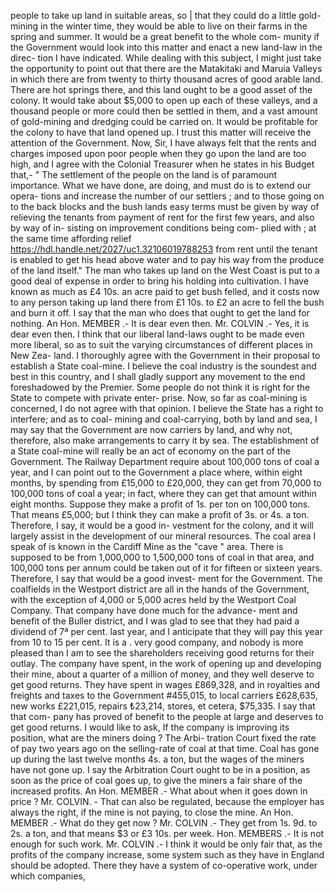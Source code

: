 people to take up land in suitable areas, so | that they could do a little gold-mining in the winter time, they would be able to live on their farms in the spring and summer. It would be a great benefit to the whole com- munity if the Government would look into this matter and enact a new land-law in the direc- tion I have indicated. While dealing with this subject, I might just take the opportunity to point out that there are the Matakitaki and Maruia Valleys in which there are from twenty to thirty thousand acres of good arable land. There are hot springs there, and this land ought to be a good asset of the colony. It would take about $5,000 to open up each of these valleys, and a thousand people or more could then be settled in them, and a vast amount of gold-mining and dredging could be carried on. It would be profitable for the colony to have that land opened up. I trust this matter will receive the attention of the Government. Now, Sir, I have always felt that the rents and charges imposed upon poor people when they go upon the land are too high, and I agree with the Colonial Treasurer when he states in his Budget that,- " The settlement of the people on the land is of paramount importance. What we have done, are doing, and must do is to extend our opera- tions and increase the number of our settlers ; and to those going on to the back blocks and the bush lands easy terms must be given by way of relieving the tenants from payment of rent for the first few years, and also by way of in- sisting on improvement conditions being com- plied with ; at the same time affording relief https://hdl.handle.net/2027/uc1.32106019788253 from rent until the tenant is enabled to get his head above water and to pay his way from the produce of the land itself." The man who takes up land on the West Coast is put to a good deal of expense in order to bring his holding into cultivation. I have known as much as £4 10s. an acre paid to get bush felled, and it costs now to any person taking up land there from £1 10s. to £2 an acre to fell the bush and burn it off. I say that the man who does that ought to get the land for nothing. An Hon. MEMBER .- It is dear even then. Mr. COLVIN .- Yes, it is dear even then. I think that our liberal land-laws ought to be made even more liberal, so as to suit the varying circumstances of different places in New Zea- land. I thoroughly agree with the Government in their proposal to establish a State coal-mine. I believe the coal industry is the soundest and best in this country, and I shall gladly support any movement to the end foreshadowed by the Premier. Some people do not think it is right for the State to compete with private enter- prise. Now, so far as coal-mining is concerned, I do not agree with that opinion. I believe the State has a right to interfere; and as to coal- mining and coal-carrying, both by land and sea, I may say that the Government are now carriers by land, and why not, therefore, also make arrangements to carry it by sea. The establishment of a State coal-mine will really be an act of economy on the part of the Government. The Railway Department require about 100,000 tons of coal a year, and I can point out to the Government a place where, within eight months, by spending from £15,000 to £20,000, they can get from 70,000 to 100,000 tons of coal a year; in fact, where they can get that amount within eight months. Suppose they make a profit of 1s. per ton on 100,000 tons. That means £5,000; but I think they can make a profit of 3s. or 4s. a ton. Therefore, I say, it would be a good in- vestment for the colony, and it will largely assist in the development of our mineral resources. The coal area I speak of is known in the Cardiff Mine as the "cave " area. There is supposed to be from 1,000,000 to 1,500,000 tons of coal in that area, and 100,000 tons per annum could be taken out of it for fifteen or sixteen years. Therefore, I say that would be a good invest- ment for the Government. The coalfields in the Westport district are all in the hands of the Government, with the exception of 4,000 or 5,000 acres held by the Westport Coal Company. That company have done much for the advance- ment and benefit of the Buller district, and I was glad to see that they had paid a dividend of 7ª per cent. last year, and I anticipate that they will pay this year from 10 to 15 per cent. It is a . very good company, and nobody is more pleased than I am to see the shareholders receiving good returns for their outlay. The company have spent, in the work of opening up and developing their mine, about a quarter of a million of money, and they well deserve to get good returns. They have spent in wages £869,328, and in royalties and freights and taxes to the Government #455,015, to local carriers £628,635, new works £221,015, repairs ₺23,214, stores, et cetera, $75,335. I say that that com- pany has proved of benefit to the people at large and deserves to get good returns. I would like to ask, If the company is improving its position, what are the miners doing ? The Arbi- tration Court fixed the rate of pay two years ago on the selling-rate of coal at that time. Coal has gone up during the last twelve months 4s. a ton, but the wages of the miners have not gone up. I say the Arbitration Court ought to be in a position, as soon as the price of coal goes up, to give the miners a fair share of the increased profits. An Hon. MEMBER .- What about when it goes down in price ? Mr. COLVIN. - That can also be regulated, because the employer has always the right, if the mine is not paying, to close the mine. An Hon. MEMBER .- What do they get now ? Mr. COLVIN .- They get from 1s. 9d. to 2s. a ton, and that means $3 or £3 10s. per week. Hon. MEMBERS .- It is not enough for such work. Mr. COLVIN .- I think it would be only fair that, as the profits of the company increase, some system such as they have in England should be adopted. There they have a system of co-operative work, under which companies, 